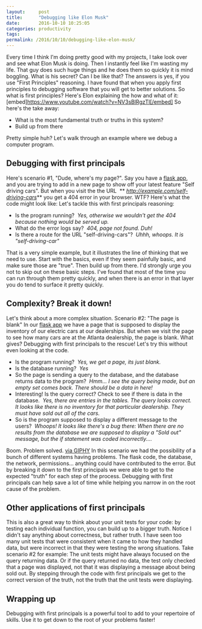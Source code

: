 ```yaml
---
layout:     post
title:      "Debugging like Elon Musk"
date:       2016-10-10 10:25:05
categories: productivity
tags:  
permalink: /2016/10/10/debugging-like-elon-musk/
---
```

Every time I think I'm doing pretty good with my projects, I take look over and see what Elon Musk is doing. Then I instantly feel like I'm wasting my life. That guy does such huge things and he does them so quickly it is mind boggling. What is his secret? Can I be like that? The answers is yes, if you use "First Principles" reasoning. I have found that when you apply first principles to debugging software that you will get to better solutions. So what is first principles? Here's Elon explaining the how and what of it: [embed]https://www.youtube.com/watch?v=NV3sBlRgzTI[/embed] So here's the take away: 

  * What is the most fundamental truth or truths in this system?
  * Build up from there

Pretty simple huh? Let's walk through an example where we debug a computer program. 

## Debugging with first principals

Here's scenario #1, "Dude, where's my page?". Say you have a [flask app](http://flask.pocoo.org/), and you are trying to add in a new page to show off your latest feature "Self driving cars". But when you visit the the URL  ** _http://example.com/self-driving-cars_** you get a 404 error in your browser. WTF? Here's what the code might look like:  Let's tackle this with first principals reasoning: 

  * Is the program running?  _Yes, otherwise we wouldn't get the 404 because nothing would be served up._
  * What do the error logs say?  _404, page not found. Duh!_
  * Is there a route for the URL "self-driving-cars"?  _Uhhh, whoops. It is "self-driving-car"_

That is a very simple example, but it illustrates the line of thinking that we need to use. Start with the basics, even if they seem painfully basic, and make sure those are "true". Then build up from there. I'd strongly urge you not to skip out on these basic steps. I've found that most of the time you can run through them pretty quickly, and when there is an error in that layer you do tend to surface it pretty quickly. 

## Complexity? Break it down!

Let's think about a more complex situation. Scenario #2: "The page is blank" In our [flask app](http://flask.pocoo.org/) we have a page that is supposed to display the inventory of our electric cars at our dealerships. But when we visit the page to see how many cars are at the Atlanta dealership, the page is blank. What gives? Debugging with first principals to the rescue! Let's try this without even looking at the code. 

  * Is the program running?  _Yes, we get a page, its just blank._
  * Is the database running?  _Yes_
  * So the page is sending a query to the database, and the database returns data to the program?  _Hmm... I see the query being made, but an empty set comes back. There should be a data in here!_
  * Interesting! Is the query correct? Check to see if there is data in the database.  _Yes, there are entries in the tables. The query looks correct. It looks like there is no inventory for that particular dealership. They must have sold out all of the cars._
  * So is the program supposed to display a different message to the users?  _Whoops! It looks like there's a bug there: When there are no results from the database we are supposed to display a "Sold out" message, but the if statement was coded incorrectly...._

Boom. Problem solved.  [via GIPHY](https://giphy.com/gifs/mQG644PY8O7rG) In this scenario we had the possibility of a bunch of different systems having problems. The flask code, the database, the network, permissions... anything could have contributed to the error. But by breaking it down to the first principals we were able to get to the expected "truth" for each step of the process. Debugging with first principals can help save a lot of time while helping you narrow in on the root cause of the problem. 

## Other applications of first principals

This is also a great way to think about your unit tests for your code: by testing each individual function, you can build up to a bigger truth. Notice I didn't say anything about correctness, but rather truth. I have seen too many unit tests that were consistent when it came to how they handled data, but were incorrect in that they were testing the wrong situations. Take scenario #2 for example: The unit tests might have always focused on the query returning data. Or if the query returned no data, the test only checked that a page was displayed, not that it was displaying a message about being sold out. By stepping through the code with first principals we get to the correct version of the truth, not the truth that the unit tests were displaying. 

## Wrapping up

Debugging with first principals is a powerful tool to add to your repertoire of skills. Use it to get down to the root of your problems faster!
